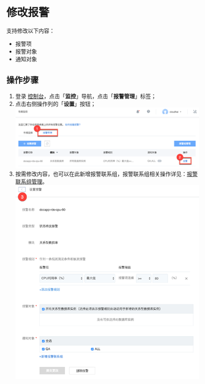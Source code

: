 # 修改报警

支持修改以下内容：
* 报警项
* 报警对象
* 通知对象

## 操作步骤

1. 登录 [控制台](https://c.163.com/dashboard#/m/apm/alarm/)，点击「**监控**」导航，点击「**报警管理**」标签；
2. 点击右侧操作列的「**设置**」按钮；
![](../image/使用指南-设置报警.png)
3. 按需修改内容，也可以在此新增报警联系组，报警联系组相关操作详见：[报警联系组管理](../md.html#!运维工具/性能监控/报警管理使用指南/报警联系组/创建报警联系组.md)。
![](../image/使用指南-修改报警.png)



